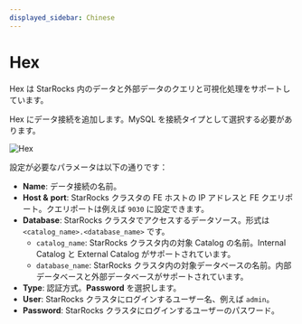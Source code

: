 ```yaml
---
displayed_sidebar: Chinese
---
```


# Hex

Hex は StarRocks 内のデータと外部データのクエリと可視化処理をサポートしています。

Hex にデータ接続を追加します。MySQL を接続タイプとして選択する必要があります。

![Hex](../../assets/BI_hex_1.png)

設定が必要なパラメータは以下の通りです：

- **Name**: データ接続の名前。
- **Host &** **port**: StarRocks クラスタの FE ホストの IP アドレスと FE クエリポート。クエリポートは例えば `9030` に設定できます。
- **Database**: StarRocks クラスタでアクセスするデータソース。形式は `<catalog_name>.<database_name>` です。
  - `catalog_name`: StarRocks クラスタ内の対象 Catalog の名前。Internal Catalog と External Catalog がサポートされています。
  - `database_name`: StarRocks クラスタ内の対象データベースの名前。内部データベースと外部データベースがサポートされています。
- **Type**: 認証方式。**Password** を選択します。
- **User**: StarRocks クラスタにログインするユーザー名、例えば `admin`。
- **Password**: StarRocks クラスタにログインするユーザーのパスワード。
